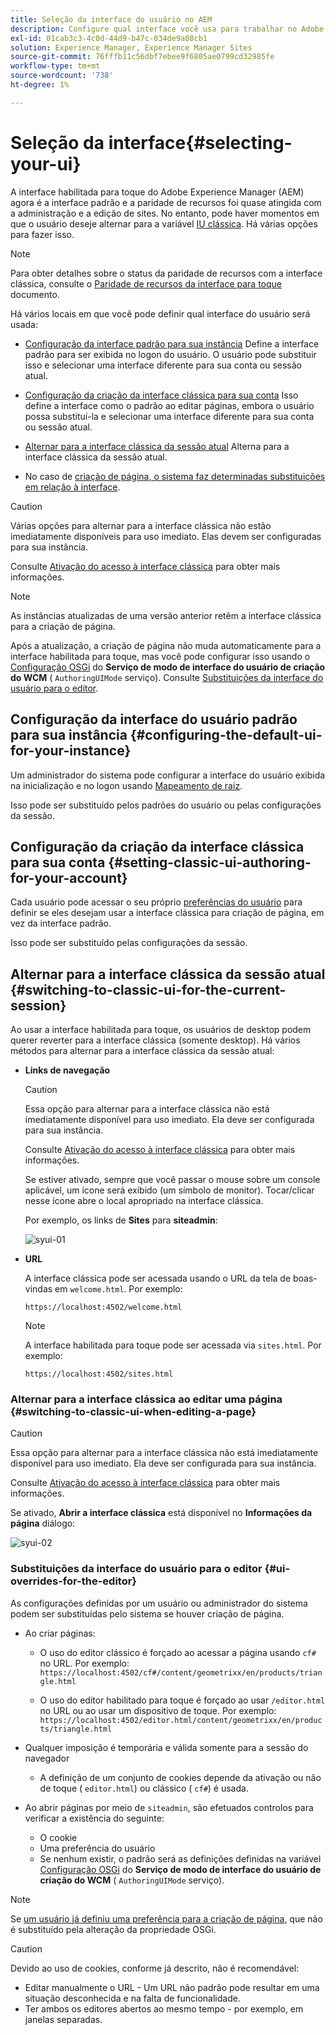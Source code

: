 ```yaml
---
title: Seleção da interface do usuário no AEM
description: Configure qual interface você usa para trabalhar no Adobe Experience Manager 6.5.
exl-id: 01cab3c3-4c0d-44d9-b47c-034de9a08cb1
solution: Experience Manager, Experience Manager Sites
source-git-commit: 76fffb11c56dbf7ebee9f6805ae0799cd32985fe
workflow-type: tm+mt
source-wordcount: '738'
ht-degree: 1%

---
```


# Seleção da interface{#selecting-your-ui}

A interface habilitada para toque do Adobe Experience Manager (AEM) agora é a interface padrão e a paridade de recursos foi quase atingida com a administração e a edição de sites. No entanto, pode haver momentos em que o usuário deseje alternar para a variável [IU clássica](/help/sites-classic-ui-authoring/classicui.md). Há várias opções para fazer isso.

>[!NOTE]
>
>Para obter detalhes sobre o status da paridade de recursos com a interface clássica, consulte o [Paridade de recursos da interface para toque](/help/release-notes/touch-ui-features-status.md) documento.

Há vários locais em que você pode definir qual interface do usuário será usada:

* [Configuração da interface padrão para sua instância](#configuring-the-default-ui-for-your-instance)
Define a interface padrão para ser exibida no logon do usuário. O usuário pode substituir isso e selecionar uma interface diferente para sua conta ou sessão atual.

* [Configuração da criação da interface clássica para sua conta](/help/sites-authoring/select-ui.md#setting-classic-ui-authoring-for-your-account)
Isso define a interface como o padrão ao editar páginas, embora o usuário possa substituí-la e selecionar uma interface diferente para sua conta ou sessão atual.

* [Alternar para a interface clássica da sessão atual](#switching-to-classic-ui-for-the-current-session)
Alterna para a interface clássica da sessão atual.

* No caso de [criação de página, o sistema faz determinadas substituições em relação à interface](#ui-overrides-for-the-editor).

>[!CAUTION]
>
>Várias opções para alternar para a interface clássica não estão imediatamente disponíveis para uso imediato. Elas devem ser configuradas para sua instância.
>
>Consulte [Ativação do acesso à interface clássica](/help/sites-administering/enable-classic-ui.md) para obter mais informações.

>[!NOTE]
>
>As instâncias atualizadas de uma versão anterior retêm a interface clássica para a criação de página.
>
>Após a atualização, a criação de página não muda automaticamente para a interface habilitada para toque, mas você pode configurar isso usando o [Configuração OSGi](/help/sites-deploying/configuring-osgi.md) do **Serviço de modo de interface do usuário de criação do WCM** ( `AuthoringUIMode` serviço). Consulte [Substituições da interface do usuário para o editor](#ui-overrides-for-the-editor).

## Configuração da interface do usuário padrão para sua instância {#configuring-the-default-ui-for-your-instance}

Um administrador do sistema pode configurar a interface do usuário exibida na inicialização e no logon usando [Mapeamento de raiz](/help/sites-deploying/osgi-configuration-settings.md#daycqrootmapping).

Isso pode ser substituído pelos padrões do usuário ou pelas configurações da sessão.

## Configuração da criação da interface clássica para sua conta {#setting-classic-ui-authoring-for-your-account}

Cada usuário pode acessar o seu próprio [preferências do usuário](/help/sites-authoring/user-properties.md#userpreferences) para definir se eles desejam usar a interface clássica para criação de página, em vez da interface padrão.

Isso pode ser substituído pelas configurações da sessão.

## Alternar para a interface clássica da sessão atual {#switching-to-classic-ui-for-the-current-session}

Ao usar a interface habilitada para toque, os usuários de desktop podem querer reverter para a interface clássica (somente desktop). Há vários métodos para alternar para a interface clássica da sessão atual:

* **Links de navegação**

  >[!CAUTION]
  >
  >Essa opção para alternar para a interface clássica não está imediatamente disponível para uso imediato. Ela deve ser configurada para sua instância.
  >
  >
  >Consulte [Ativação do acesso à interface clássica](/help/sites-administering/enable-classic-ui.md) para obter mais informações.

  Se estiver ativado, sempre que você passar o mouse sobre um console aplicável, um ícone será exibido (um símbolo de monitor). Tocar/clicar nesse ícone abre o local apropriado na interface clássica.

  Por exemplo, os links de **Sites** para **siteadmin**:

  ![syui-01](assets/syui-01.png)

* **URL**

  A interface clássica pode ser acessada usando o URL da tela de boas-vindas em `welcome.html`. Por exemplo:

  `https://localhost:4502/welcome.html`

  >[!NOTE]
  >
  >A interface habilitada para toque pode ser acessada via `sites.html`. Por exemplo:
  >
  >
  >`https://localhost:4502/sites.html`

### Alternar para a interface clássica ao editar uma página {#switching-to-classic-ui-when-editing-a-page}

>[!CAUTION]
>
>Essa opção para alternar para a interface clássica não está imediatamente disponível para uso imediato. Ela deve ser configurada para sua instância.
>
>Consulte [Ativação do acesso à interface clássica](/help/sites-administering/enable-classic-ui.md) para obter mais informações.

Se ativado, **Abrir a interface clássica** está disponível no **Informações da página** diálogo:

![syui-02](assets/syui-02.png)

### Substituições da interface do usuário para o editor {#ui-overrides-for-the-editor}

As configurações definidas por um usuário ou administrador do sistema podem ser substituídas pelo sistema se houver criação de página.

* Ao criar páginas:

   * O uso do editor clássico é forçado ao acessar a página usando `cf#` no URL. Por exemplo:
     `https://localhost:4502/cf#/content/geometrixx/en/products/triangle.html`

   * O uso do editor habilitado para toque é forçado ao usar `/editor.html` no URL ou ao usar um dispositivo de toque. Por exemplo:
     `https://localhost:4502/editor.html/content/geometrixx/en/products/triangle.html`

* Qualquer imposição é temporária e válida somente para a sessão do navegador

   * A definição de um conjunto de cookies depende da ativação ou não de toque ( `editor.html`) ou clássico ( `cf#`) é usada.

* Ao abrir páginas por meio de `siteadmin`, são efetuados controlos para verificar a existência do seguinte:

   * O cookie
   * Uma preferência do usuário
   * Se nenhum existir, o padrão será as definições definidas na variável [Configuração OSGi](/help/sites-deploying/configuring-osgi.md) do **Serviço de modo de interface do usuário de criação do WCM** ( `AuthoringUIMode` serviço).

>[!NOTE]
>
>Se [um usuário já definiu uma preferência para a criação de página](#settingthedefaultauthoringuiforyouraccount), que não é substituído pela alteração da propriedade OSGi.

>[!CAUTION]
>
>Devido ao uso de cookies, conforme já descrito, não é recomendável:
>
>* Editar manualmente o URL - Um URL não padrão pode resultar em uma situação desconhecida e na falta de funcionalidade.
>* Ter ambos os editores abertos ao mesmo tempo - por exemplo, em janelas separadas.
